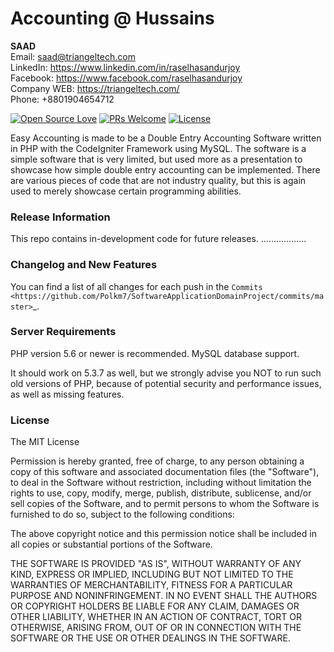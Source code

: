 # Accounting @ Hussains

<b>SAAD</b> <br>
Email: saad@triangeltech.com<br>
LinkedIn: https://www.linkedin.com/in/raselhasandurjoy<br>
Facebook: https://www.facebook.com/raselhasandurjoy<br>
Company WEB: https://triangeltech.com/ <br>
Phone: +8801904654712<br>

[![Open Source Love](https://badges.frapsoft.com/os/v2/open-source.svg?v=102)](https://github.com/raselhasandurjoy/Accounting-Hussain)
[![PRs Welcome](https://img.shields.io/badge/PRs-welcome-brightgreen.svg?style=flat-square)](http://makeapullrequest.com)
[![License](https://img.shields.io/badge/License-Apache%202.0-blue.svg)](https://opensource.org/licenses/Apache-2.0)

Easy Accounting is made to be a Double Entry Accounting Software written in PHP with the CodeIgniter Framework using MySQL.
The software is a simple software that is very limited, but used more as a presentation to showcase how simple double entry
accounting can be implemented. There are various pieces of code that are not industry quality, but this is again used to merely
showcase certain programming abilities.


### Release Information


This repo contains in-development code for future releases. ..................


### Changelog and New Features


You can find a list of all changes for each push in the `Commits <https://github.com/Polkm7/SoftwareApplicationDomainProject/commits/master>`_.


### Server Requirements


PHP version 5.6 or newer is recommended.
MySQL database support.

It should work on 5.3.7 as well, but we strongly advise you NOT to run
such old versions of PHP, because of potential security and performance
issues, as well as missing features.


### License

The MIT License

Permission is hereby granted, free of charge, to any person obtaining a copy
of this software and associated documentation files (the "Software"), to deal
in the Software without restriction, including without limitation the rights
to use, copy, modify, merge, publish, distribute, sublicense, and/or sell
copies of the Software, and to permit persons to whom the Software is
furnished to do so, subject to the following conditions:

The above copyright notice and this permission notice shall be included in
all copies or substantial portions of the Software.

THE SOFTWARE IS PROVIDED "AS IS", WITHOUT WARRANTY OF ANY KIND, EXPRESS OR
IMPLIED, INCLUDING BUT NOT LIMITED TO THE WARRANTIES OF MERCHANTABILITY,
FITNESS FOR A PARTICULAR PURPOSE AND NONINFRINGEMENT. IN NO EVENT SHALL THE
AUTHORS OR COPYRIGHT HOLDERS BE LIABLE FOR ANY CLAIM, DAMAGES OR OTHER
LIABILITY, WHETHER IN AN ACTION OF CONTRACT, TORT OR OTHERWISE, ARISING FROM,
OUT OF OR IN CONNECTION WITH THE SOFTWARE OR THE USE OR OTHER DEALINGS IN
THE SOFTWARE.
